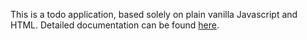 This is a todo application, based solely on plain vanilla Javascript and HTML. Detailed documentation can be found [here](https://github.com/imsheth/trep/wiki).
